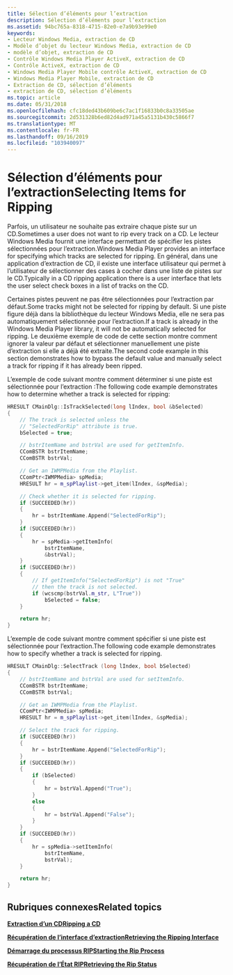 ```yaml
---
title: Sélection d’éléments pour l’extraction
description: Sélection d’éléments pour l’extraction
ms.assetid: 94bc765a-8318-4715-82e0-e7a9b93e99e0
keywords:
- Lecteur Windows Media, extraction de CD
- Modèle d’objet du lecteur Windows Media, extraction de CD
- modèle d’objet, extraction de CD
- Contrôle Windows Media Player ActiveX, extraction de CD
- Contrôle ActiveX, extraction de CD
- Windows Media Player Mobile contrôle ActiveX, extraction de CD
- Windows Media Player Mobile, extraction de CD
- Extraction de CD, sélection d’éléments
- extraction de CD, sélection d’éléments
ms.topic: article
ms.date: 05/31/2018
ms.openlocfilehash: cfc18ded43b609be6c7ac1f16833b0c8a33505ae
ms.sourcegitcommit: 2d531328b6ed82d4ad971a45a5131b430c5866f7
ms.translationtype: MT
ms.contentlocale: fr-FR
ms.lasthandoff: 09/16/2019
ms.locfileid: "103940097"
---
```

# <a name="selecting-items-for-ripping"></a><span data-ttu-id="b80da-112">Sélection d’éléments pour l’extraction</span><span class="sxs-lookup"><span data-stu-id="b80da-112">Selecting Items for Ripping</span></span>

<span data-ttu-id="b80da-113">Parfois, un utilisateur ne souhaite pas extraire chaque piste sur un CD.</span><span class="sxs-lookup"><span data-stu-id="b80da-113">Sometimes a user does not want to rip every track on a CD.</span></span> <span data-ttu-id="b80da-114">Le lecteur Windows Media fournit une interface permettant de spécifier les pistes sélectionnées pour l’extraction.</span><span class="sxs-lookup"><span data-stu-id="b80da-114">Windows Media Player provides an interface for specifying which tracks are selected for ripping.</span></span> <span data-ttu-id="b80da-115">En général, dans une application d’extraction de CD, il existe une interface utilisateur qui permet à l’utilisateur de sélectionner des cases à cocher dans une liste de pistes sur le CD.</span><span class="sxs-lookup"><span data-stu-id="b80da-115">Typically in a CD ripping application there is a user interface that lets the user select check boxes in a list of tracks on the CD.</span></span>

<span data-ttu-id="b80da-116">Certaines pistes peuvent ne pas être sélectionnées pour l’extraction par défaut.</span><span class="sxs-lookup"><span data-stu-id="b80da-116">Some tracks might not be selected for ripping by default.</span></span> <span data-ttu-id="b80da-117">Si une piste figure déjà dans la bibliothèque du lecteur Windows Media, elle ne sera pas automatiquement sélectionnée pour l’extraction.</span><span class="sxs-lookup"><span data-stu-id="b80da-117">If a track is already in the Windows Media Player library, it will not be automatically selected for ripping.</span></span> <span data-ttu-id="b80da-118">Le deuxième exemple de code de cette section montre comment ignorer la valeur par défaut et sélectionner manuellement une piste d’extraction si elle a déjà été extraite.</span><span class="sxs-lookup"><span data-stu-id="b80da-118">The second code example in this section demonstrates how to bypass the default value and manually select a track for ripping if it has already been ripped.</span></span>

<span data-ttu-id="b80da-119">L’exemple de code suivant montre comment déterminer si une piste est sélectionnée pour l’extraction :</span><span class="sxs-lookup"><span data-stu-id="b80da-119">The following code example demonstrates how to determine whether a track is selected for ripping:</span></span>


```C++
HRESULT CMainDlg::IsTrackSelected(long lIndex, bool &bSelected)
{
    // The track is selected unless the
    // "SelectedForRip" attribute is true.
    bSelected = true;

    // bstrItemName and bstrVal are used for getItemInfo.
    CComBSTR bstrItemName;
    CComBSTR bstrVal;

    // Get an IWMPMedia from the Playlist.
    CComPtr<IWMPMedia> spMedia;
    HRESULT hr = m_spPlaylist->get_item(lIndex, &spMedia);

    // Check whether it is selected for ripping.
    if (SUCCEEDED(hr))
    {
        hr = bstrItemName.Append("SelectedForRip");
    }
    if (SUCCEEDED(hr))
    {
        hr = spMedia->getItemInfo(
            bstrItemName,
            &bstrVal);
    }
    if (SUCCEEDED(hr))
    {
        // If getItemInfo("SelectedForRip") is not "True"
        // then the track is not selected.
        if (wcscmp(bstrVal.m_str, L"True"))
            bSelected = false;
    }

    return hr;
}

```



<span data-ttu-id="b80da-120">L’exemple de code suivant montre comment spécifier si une piste est sélectionnée pour l’extraction.</span><span class="sxs-lookup"><span data-stu-id="b80da-120">The following code example demonstrates how to specify whether a track is selected for ripping.</span></span>


```C++
HRESULT CMainDlg::SelectTrack (long lIndex, bool bSelected)
{
    // bstrItemName and bstrVal are used for setItemInfo.
    CComBSTR bstrItemName;
    CComBSTR bstrVal;

    // Get an IWMPMedia from the Playlist.
    CComPtr<IWMPMedia> spMedia;
    HRESULT hr = m_spPlaylist->get_item(lIndex, &spMedia);

    // Select the track for ripping.
    if (SUCCEEDED(hr))
    {
        hr = bstrItemName.Append("SelectedForRip");
    }
    if (SUCCEEDED(hr))
    {
        if (bSelected)
        {
            hr = bstrVal.Append("True");
        }
        else
        {
            hr = bstrVal.Append("False");
        }
    }
    if (SUCCEEDED(hr))
    {
        hr = spMedia->setItemInfo(
            bstrItemName,
            bstrVal);
    }

    return hr;
}

```



## <a name="related-topics"></a><span data-ttu-id="b80da-121">Rubriques connexes</span><span class="sxs-lookup"><span data-stu-id="b80da-121">Related topics</span></span>

<dl> <dt>

[<span data-ttu-id="b80da-122">**Extraction d’un CD**</span><span class="sxs-lookup"><span data-stu-id="b80da-122">**Ripping a CD**</span></span>](ripping-a-cd.md)
</dt> <dt>

[<span data-ttu-id="b80da-123">**Récupération de l’interface d’extraction**</span><span class="sxs-lookup"><span data-stu-id="b80da-123">**Retrieving the Ripping Interface**</span></span>](retrieving-the-ripping-interface.md)
</dt> <dt>

[<span data-ttu-id="b80da-124">**Démarrage du processus RIP**</span><span class="sxs-lookup"><span data-stu-id="b80da-124">**Starting the Rip Process**</span></span>](starting-the-rip-process.md)
</dt> <dt>

[<span data-ttu-id="b80da-125">**Récupération de l’État RIP**</span><span class="sxs-lookup"><span data-stu-id="b80da-125">**Retrieving the Rip Status**</span></span>](retrieving-the-rip-status.md)
</dt> </dl>

 

 




